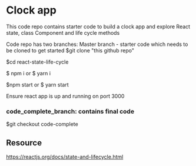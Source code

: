# Clock app

This code repo contains starter code to build a clock app and explore React state, class Component and life cycle methods

Code repo has two branches:
Master branch - starter code which needs to be cloned to get started
$git clone "this github repo"

$cd react-state-life-cycle

$ npm i  or $ yarn i

$npm start or $ yarn start

Ensure react app is up and running on port 3000

### code_complete_branch: contains final code
$git checkout code-complete

## Resource
https://reactjs.org/docs/state-and-lifecycle.html